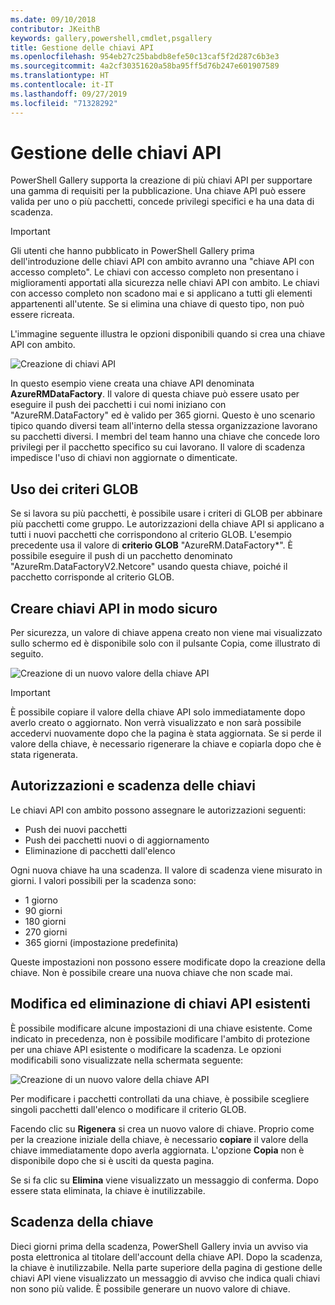```yaml
---
ms.date: 09/10/2018
contributor: JKeithB
keywords: gallery,powershell,cmdlet,psgallery
title: Gestione delle chiavi API
ms.openlocfilehash: 954eb27c25babdb8efe50c13caf5f2d287c6b3e3
ms.sourcegitcommit: 4a2cf30351620a58ba95ff5d76b247e601907589
ms.translationtype: HT
ms.contentlocale: it-IT
ms.lasthandoff: 09/27/2019
ms.locfileid: "71328292"
---
```

# <a name="managing-api-keys"></a>Gestione delle chiavi API

PowerShell Gallery supporta la creazione di più chiavi API per supportare una gamma di requisiti per la pubblicazione. Una chiave API può essere valida per uno o più pacchetti, concede privilegi specifici e ha una data di scadenza.

> [!IMPORTANT]
> Gli utenti che hanno pubblicato in PowerShell Gallery prima dell'introduzione delle chiavi API con ambito avranno una "chiave API con accesso completo". Le chiavi con accesso completo non presentano i miglioramenti apportati alla sicurezza nelle chiavi API con ambito. Le chiavi con accesso completo non scadono mai e si applicano a tutti gli elementi appartenenti all'utente. Se si elimina una chiave di questo tipo, non può essere ricreata.

L'immagine seguente illustra le opzioni disponibili quando si crea una chiave API con ambito.

![Creazione di chiavi API](../../Images/PSGallery_KeyScoped.png)

In questo esempio viene creata una chiave API denominata **AzureRMDataFactory**. Il valore di questa chiave può essere usato per eseguire il push dei pacchetti i cui nomi iniziano con "AzureRM.DataFactory" ed è valido per 365 giorni. Questo è uno scenario tipico quando diversi team all'interno della stessa organizzazione lavorano su pacchetti diversi. I membri del team hanno una chiave che concede loro privilegi per il pacchetto specifico su cui lavorano.
Il valore di scadenza impedisce l'uso di chiavi non aggiornate o dimenticate.

## <a name="using-glob-patterns"></a>Uso dei criteri GLOB

Se si lavora su più pacchetti, è possibile usare i criteri di GLOB per abbinare più pacchetti come gruppo. Le autorizzazioni della chiave API si applicano a tutti i nuovi pacchetti che corrispondono al criterio GLOB. L'esempio precedente usa il valore di **criterio GLOB** "AzureRM.DataFactory*". È possibile eseguire il push di un pacchetto denominato "AzureRm.DataFactoryV2.Netcore" usando questa chiave, poiché il pacchetto corrisponde al criterio GLOB.

## <a name="create-api-keys-securely"></a>Creare chiavi API in modo sicuro

Per sicurezza, un valore di chiave appena creato non viene mai visualizzato sullo schermo ed è disponibile solo con il pulsante Copia, come illustrato di seguito.

![Creazione di un nuovo valore della chiave API](../../Images/PSGallery_CopyCreatedKey.png)

> [!IMPORTANT]
> È possibile copiare il valore della chiave API solo immediatamente dopo averlo creato o aggiornato. Non verrà visualizzato e non sarà possibile accedervi nuovamente dopo che la pagina è stata aggiornata. Se si perde il valore della chiave, è necessario rigenerare la chiave e copiarla dopo che è stata rigenerata.

## <a name="key-permissions-and-expiration"></a>Autorizzazioni e scadenza delle chiavi

Le chiavi API con ambito possono assegnare le autorizzazioni seguenti:

- Push dei nuovi pacchetti
- Push dei pacchetti nuovi o di aggiornamento
- Eliminazione di pacchetti dall'elenco

Ogni nuova chiave ha una scadenza. Il valore di scadenza viene misurato in giorni. I valori possibili per la scadenza sono:

- 1 giorno
- 90 giorni
- 180 giorni
- 270 giorni
- 365 giorni (impostazione predefinita)

Queste impostazioni non possono essere modificate dopo la creazione della chiave. Non è possibile creare una nuova chiave che non scade mai.

## <a name="editing-and-deleting-existing-api-keys"></a>Modifica ed eliminazione di chiavi API esistenti

È possibile modificare alcune impostazioni di una chiave esistente. Come indicato in precedenza, non è possibile modificare l'ambito di protezione per una chiave API esistente o modificare la scadenza. Le opzioni modificabili sono visualizzate nella schermata seguente:

![Creazione di un nuovo valore della chiave API](../../Images/PSGallery_EditAPIKey.png)

Per modificare i pacchetti controllati da una chiave, è possibile scegliere singoli pacchetti dall'elenco o modificare il criterio GLOB.

Facendo clic su **Rigenera** si crea un nuovo valore di chiave. Proprio come per la creazione iniziale della chiave, è necessario **copiare** il valore della chiave immediatamente dopo averla aggiornata. L'opzione **Copia** non è disponibile dopo che si è usciti da questa pagina.

Se si fa clic su **Elimina** viene visualizzato un messaggio di conferma. Dopo essere stata eliminata, la chiave è inutilizzabile.

## <a name="key-expiration"></a>Scadenza della chiave

Dieci giorni prima della scadenza, PowerShell Gallery invia un avviso via posta elettronica al titolare dell'account della chiave API. Dopo la scadenza, la chiave è inutilizzabile. Nella parte superiore della pagina di gestione delle chiavi API viene visualizzato un messaggio di avviso che indica quali chiavi non sono più valide. È possibile generare un nuovo valore di chiave.
